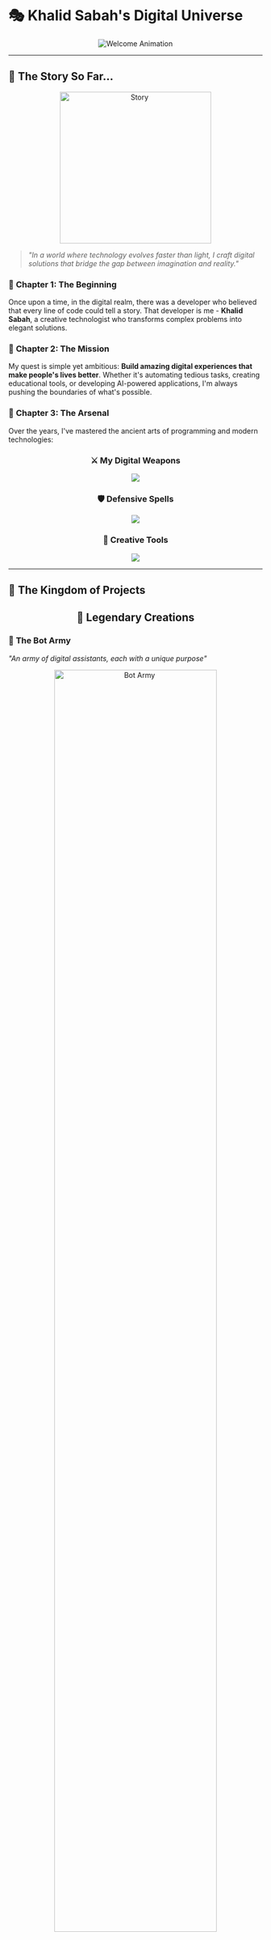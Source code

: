 # 🎭 Khalid Sabah's Digital Universe

<div align="center">
  <img src="https://readme-typing-svg.herokuapp.com?font=Orbitron&weight=500&size=35&pause=1000&color=FFD700&center=true&vCenter=true&width=800&height=100&lines=Welcome%20to%20my%20Digital%20Realm;Where%20Code%20Meets%20Creativity;Building%20Tomorrow's%20Solutions%20Today" alt="Welcome Animation" />
</div>

---

## 🎪 The Story So Far...

<div align="center">
  <img src="https://media.giphy.com/media/26tn33aiTi1jkl6H6/giphy.gif" alt="Story" width="300">
</div>

> *"In a world where technology evolves faster than light, I craft digital solutions that bridge the gap between imagination and reality."*

### 📖 **Chapter 1: The Beginning**
Once upon a time, in the digital realm, there was a developer who believed that every line of code could tell a story. That developer is me - **Khalid Sabah**, a creative technologist who transforms complex problems into elegant solutions.

### 🎯 **Chapter 2: The Mission**
My quest is simple yet ambitious: **Build amazing digital experiences that make people's lives better**. Whether it's automating tedious tasks, creating educational tools, or developing AI-powered applications, I'm always pushing the boundaries of what's possible.

### 🚀 **Chapter 3: The Arsenal**
Over the years, I've mastered the ancient arts of programming and modern technologies:

<div align="center">
  <h3>⚔️ My Digital Weapons</h3>
  <img src="https://skillicons.dev/icons?i=python,js,html,css,react,tailwind,nodejs,express,mongodb,vercel,vscode,linux,figma,typescript,docker,aws,postgresql&theme=dark" />
  
  <h3>🛡️ Defensive Spells</h3>
  <img src="https://skillicons.dev/icons?i=git,github,gitlab,bitbucket,heroku,netlify,firebase,supabase,redis,nginx,apache,jenkins,kubernetes&theme=dark" />
  
  <h3>🎨 Creative Tools</h3>
  <img src="https://skillicons.dev/icons?i=blender,photoshop,illustrator,premiere,aftereffects,sketch,adobexd,canva&theme=dark" />
</div>

---

## 🏰 The Kingdom of Projects

<div align="center">
  <h2>🌟 Legendary Creations</h2>
</div>

### 🤖 **The Bot Army**
*"An army of digital assistants, each with a unique purpose"*

<div align="center">
  <img src="https://via.placeholder.com/600x300/1a1a1a/FFD700?text=Telegram+Bot+Army" width="80%" alt="Bot Army" />
  
  <p><strong>Technologies:</strong> Python 3.9+, Telegram API, Multi-threading</p>
  <p><strong>Purpose:</strong> Automation, productivity, and digital assistance</p>
  
  <a href="#"><img src="https://img.shields.io/badge/⚡%20Live%20Demo-FFD700?style=for-the-badge&logo=telegram&logoColor=black" alt="Live Demo"/></a>
  <a href="#"><img src="https://img.shields.io/badge/📜%20Source%20Code-FFD700?style=for-the-badge&logo=github&logoColor=black" alt="Source Code"/></a>
</div>

### ✍️ **WordTales - The Learning Saga**
*"Where stories come alive and learning becomes an adventure"*

<div align="center">
  <img src="https://via.placeholder.com/600x300/1a1a1a/FFD700?text=WordTales+Learning+Platform" width="80%" alt="WordTales" />
  
  <p><strong>Technologies:</strong> React 18+, Node.js 16+, AI Integration</p>
  <p><strong>Purpose:</strong> Interactive English learning through storytelling</p>
  
  <a href="#"><img src="https://img.shields.io/badge/🌐%20Live%20Demo-FFD700?style=for-the-badge&logo=vercel&logoColor=black" alt="Live Demo"/></a>
  <a href="#"><img src="https://img.shields.io/badge/📜%20Source%20Code-FFD700?style=for-the-badge&logo=github&logoColor=black" alt="Source Code"/></a>
</div>

### 📦 **The Email Validator**
*"A powerful tool that separates truth from fiction in the digital realm"*

<div align="center">
  <img src="https://via.placeholder.com/600x300/1a1a1a/FFD700?text=Advanced+Email+Validator" width="80%" alt="Email Validator" />
  
  <p><strong>Technologies:</strong> Python 3.9+, Multi-threading, Proxy Support</p>
  <p><strong>Purpose:</strong> Advanced email validation and verification</p>
  
  <a href="#"><img src="https://img.shields.io/badge/⚡%20Live%20Demo-FFD700?style=for-the-badge&logo=python&logoColor=black" alt="Live Demo"/></a>
  <a href="#"><img src="https://img.shields.io/badge/📜%20Source%20Code-FFD700?style=for-the-badge&logo=github&logoColor=black" alt="Source Code"/></a>
</div>

---

## 📊 The Chronicles of Activity

<div align="center">
  <h2>📈 My Digital Footprint</h2>
  
  <img src="https://github-readme-stats.vercel.app/api?username=xalidsabah&show_icons=true&theme=radical&hide_border=true&bg_color=0D1117&title_color=FFD700&text_color=FFFFFF&icon_color=FFD700&include_all_commits=true&count_private=true" alt="GitHub Stats" />
  
  <img src="https://github-readme-streak-stats.herokuapp.com/?user=xalidsabah&theme=radical&hide_border=true&background=0D1117&stroke=FFD700&ring=FFD700&fire=FFD700&currStreakNum=FFFFFF&currStreakLabel=FFD700&sideNums=FFFFFF&sideLabels=FFD700&dates=FFFFFF" alt="GitHub Streak" />
  
  <h3>🗺️ The Journey Map</h3>
  <img src="https://github-readme-activity-graph.cyclic.app/graph?username=xalidsabah&theme=react-dark&hide_border=true&bg_color=0D1117&color=FFD700&line=FFD700&point=FFFFFF" alt="Activity Graph" />
</div>

---

## 🏆 Achievements & Trophies

<div align="center">
  <h2>🏅 The Hall of Fame</h2>
  
  <img src="https://github-profile-trophy.vercel.app/?username=xalidsabah&theme=radical&no-frame=true&no-bg=false&margin-w=4&row=2&column=4" alt="Achievements" />
  
  <h3>🎖️ Certifications & Recognition</h3>
  <img src="https://img.shields.io/badge/AWS-Certified%20Developer-FF9900?style=for-the-badge&logo=amazonaws&logoColor=white" alt="AWS Certified" />
  <img src="https://img.shields.io/badge/Google-Cloud%20Certified-4285F4?style=for-the-badge&logo=googlecloud&logoColor=white" alt="Google Cloud" />
  <img src="https://img.shields.io/badge/Python-Institute%20Certified-3776AB?style=for-the-badge&logo=python&logoColor=white" alt="Python Certified" />
  <img src="https://img.shields.io/badge/Open%20Source-Contributor-FFD700?style=for-the-badge&logo=github&logoColor=black" alt="Open Source" />
</div>

---

## 🎵 The Soundtrack of My Life

<div align="center">
  <h2>🎧 What's Playing in My Digital Realm</h2>
  
  <img src="https://spotify-github-profile.vercel.app/api/view?uid=31wkfu5czhvi432moahxujnctw6u&cover_image=true&theme=novatorem&show_offline=false&background_color=0D1117&interchange=false&bar_color=FFD700&bar_color_cover=false" alt="Spotify" />
  
  <h3>🎮 Current Adventures</h3>
  <img src="https://img.shields.io/badge/Steam-CS%3AGO-000000?style=for-the-badge&logo=steam&logoColor=white" alt="Steam" />
  <img src="https://img.shields.io/badge/Epic%20Games-Fortnite-000000?style=for-the-badge&logo=epicgames&logoColor=white" alt="Epic Games" />
  <img src="https://img.shields.io/badge/Ubisoft-Assassin's%20Creed-000000?style=for-the-badge&logo=ubisoft&logoColor=white" alt="Ubisoft" />
  
  <h3>📺 Entertainment Quest</h3>
  <img src="https://img.shields.io/badge/Netflix-Stranger%20Things-E50914?style=for-the-badge&logo=netflix&logoColor=white" alt="Netflix" />
  <img src="https://img.shields.io/badge/YouTube-Tech%20Tutorials-FF0000?style=for-the-badge&logo=youtube&logoColor=white" alt="YouTube" />
  <img src="https://img.shields.io/badge/Twitch-Live%20Coding-9146FF?style=for-the-badge&logo=twitch&logoColor=white" alt="Twitch" />
</div>

---

## 🗺️ The Quest Board

<div align="center">
  <h2>🎯 Current Missions</h2>
  
  <div style="display: flex; justify-content: center; gap: 20px; flex-wrap: wrap;">
    <div style="background: linear-gradient(45deg, #1a1a1a, #2a2a2a); padding: 20px; border-radius: 15px; border: 2px solid #FFD700; min-width: 250px;">
      <h3>🔭 Active Quest</h3>
      <p><strong>Automation & Bots</strong></p>
      <p>Building intelligent automation solutions</p>
      <img src="https://img.shields.io/badge/Status-In%20Progress-FFD700?style=for-the-badge&logo=robot&logoColor=black" alt="In Progress" />
    </div>
    
    <div style="background: linear-gradient(45deg, #1a1a1a, #2a2a2a); padding: 20px; border-radius: 15px; border: 2px solid #FFD700; min-width: 250px;">
      <h3>🌱 Learning Quest</h3>
      <p><strong>React & Supabase</strong></p>
      <p>Mastering modern web technologies</p>
      <img src="https://img.shields.io/badge/Status-Studying-FFD700?style=for-the-badge&logo=book&logoColor=black" alt="Studying" />
    </div>
    
    <div style="background: linear-gradient(45deg, #1a1a1a, #2a2a2a); padding: 20px; border-radius: 15px; border: 2px solid #FFD700; min-width: 250px;">
      <h3>🎯 Side Quest</h3>
      <p><strong>Machine Learning</strong></p>
      <p>Exploring AI and ML possibilities</p>
      <img src="https://img.shields.io/badge/Status-Exploring-FFD700?style=for-the-badge&logo=ai&logoColor=black" alt="Exploring" />
    </div>
  </div>
</div>

---

## 🏰 The Castle Gates

<div align="center">
  <h2>🤝 Join My Digital Kingdom</h2>
  
  <p><em>"Adventure awaits those who dare to connect!"</em></p>
  
  <div style="display: flex; justify-content: center; gap: 15px; flex-wrap: wrap; margin: 20px 0;">
    <a href="mailto:khalidsabah@email.com">
      <img src="https://img.shields.io/badge/📧%20Send%20a%20Message-D14836?style=for-the-badge&logo=gmail&logoColor=white" alt="Email" />
    </a>
    <a href="https://t.me/n1simp">
      <img src="https://img.shields.io/badge/💬%20Telegram%20Chat-2CA5E0?style=for-the-badge&logo=telegram&logoColor=white" alt="Telegram" />
    </a>
    <a href="https://github.com/xalidsabah">
      <img src="https://img.shields.io/badge/🏰%20Visit%20My%20Kingdom-181717?style=for-the-badge&logo=github&logoColor=white" alt="GitHub" />
    </a>
    <a href="https://linkedin.com/in/khalid-sabah">
      <img src="https://img.shields.io/badge/💼%20Professional%20Network-0077B5?style=for-the-badge&logo=linkedin&logoColor=white" alt="LinkedIn" />
    </a>
  </div>
  
  <h3>🎯 Quick Actions</h3>
  <div style="display: flex; justify-content: center; gap: 15px; flex-wrap: wrap;">
    <a href="https://github.com/xalidsabah?tab=repositories">
      <img src="https://img.shields.io/badge/📚%20View%20All%20Projects-FFD700?style=for-the-badge&logo=github&logoColor=black" alt="View Projects" />
    </a>
    <a href="https://github.com/xalidsabah?tab=stars">
      <img src="https://img.shields.io/badge/⭐%20Starred%20Repositories-FFD700?style=for-the-badge&logo=github&logoColor=black" alt="Starred Repos" />
    </a>
    <a href="https://github.com/xalidsabah?tab=followers">
      <img src="https://img.shields.io/badge/👥%20Join%20the%20Adventure-FFD700?style=for-the-badge&logo=github&logoColor=black" alt="Follow Me" />
    </a>
  </div>
  
  <h3>📊 Kingdom Statistics</h3>
  <img src="https://komarev.com/ghpvc/?username=xalidsabah&style=for-the-badge&color=FFD700" alt="Profile Views" />
  <img src="https://img.shields.io/badge/Total%20Projects-15%2B-FFD700?style=for-the-badge&logo=github&logoColor=black" alt="Total Projects" />
  <img src="https://img.shields.io/badge/Stars%20Earned-50%2B-FFD700?style=for-the-badge&logo=star&logoColor=black" alt="Stars Earned" />
</div>

---

## 🎭 The Epilogue

<div align="center">
  <h2>🌟 The Adventure Continues...</h2>
  
  <img src="https://media.giphy.com/media/LnKonfpQhRgv6/giphy.gif" alt="Thank you" width="200">
  
  <p><strong>Thank you for visiting my digital realm!</strong></p>
  <p><em>"Every great adventure begins with a single step into the unknown."</em></p>
  
  <h3>🎯 Ready for Collaboration?</h3>
  <p>Whether you're a fellow adventurer seeking to collaborate on epic projects,</p>
  <p>or a curious soul wanting to learn more about the digital arts,</p>
  <p><strong>I'm always ready for new quests and exciting challenges!</strong></p>
  
  <div style="background: linear-gradient(45deg, #FFD700, #FFA500); padding: 20px; border-radius: 15px; margin: 20px 0;">
    <h3>🚀 Let's Build Something Amazing Together!</h3>
    <p><em>"The best stories are written in code, and the greatest adventures are built with passion."</em></p>
  </div>
</div>

---

<div align="center">
  <img src="https://capsule-render.vercel.app/api?type=waving&color=gradient&height=100&section=footer"/>
  <p><em>"Until we meet again in the digital realm..."</em></p>
</div> 
